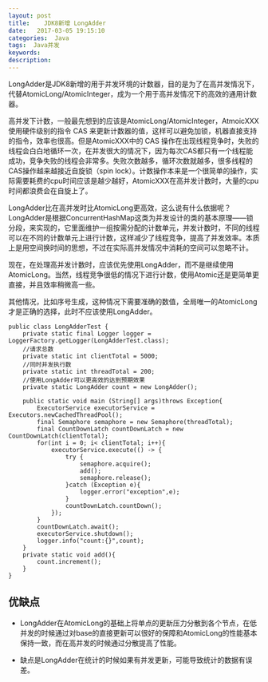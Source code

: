 ```yaml
---
layout: post
title:    JDK8新增 LongAdder
date:   2017-03-05 19:15:10
categories:  Java
tags:  Java并发
keywords: 
description: 
---
```


LongAdder是JDK8新增的用于并发环境的计数器，目的是为了在高并发情况下，代替AtomicLong/AtomicInteger，成为一个用于高并发情况下的高效的通用计数器。

高并发下计数，一般最先想到的应该是AtomicLong/AtomicInteger，AtmoicXXX使用硬件级别的指令 CAS 来更新计数器的值，这样可以避免加锁，机器直接支持的指令，效率也很高。但是AtomicXXX中的 CAS 操作在出现线程竞争时，失败的线程会白白地循环一次，在并发很大的情况下，因为每次CAS都只有一个线程能成功，竞争失败的线程会非常多。失败次数越多，循环次数就越多，很多线程的CAS操作越来越接近自旋锁（spin lock）。计数操作本来是一个很简单的操作，实际需要耗费的cpu时间应该是越少越好，AtomicXXX在高并发计数时，大量的cpu时间都浪费会在自旋上了。

LongAdder比在高并发时比AtomicLong更高效，这么说有什么依据呢？LongAdder是根据ConcurrentHashMap这类为并发设计的类的基本原理——锁分段，来实现的，它里面维护一组按需分配的计数单元，并发计数时，不同的线程可以在不同的计数单元上进行计数，这样减少了线程竞争，提高了并发效率。本质上是用空间换时间的思想，不过在实际高并发情况中消耗的空间可以忽略不计。

现在，在处理高并发计数时，应该优先使用LongAdder，而不是继续使用AtomicLong。当然，线程竞争很低的情况下进行计数，使用Atomic还是更简单更直接，并且效率稍微高一些。

其他情况，比如序号生成，这种情况下需要准确的数值，全局唯一的AtomicLong才是正确的选择，此时不应该使用LongAdder。
```
public class LongAdderTest {
    private static final Logger logger = LoggerFactory.getLogger(LongAdderTest.class);
    //请求总数
    private static int clientTotal = 5000;
    //同时并发执行数
    private static int threadTotal = 200;
    //使用LongAdder可以更高效的达到预期效果
    private static LongAdder count = new LongAdder();

    public static void main (String[] args)throws Exception{
        ExecutorService executorService = Executors.newCachedThreadPool();
        final Semaphore semaphore = new Semaphore(threadTotal);
        final CountDownLatch countDownLatch = new CountDownLatch(clientTotal);
        for(int i = 0; i< clientTotal; i++){
            executorService.execute(() -> {
                try {
                    semaphore.acquire();
                    add();
                    semaphore.release();
                }catch (Exception e){
                    logger.error("exception",e);
                }
                countDownLatch.countDown();
            });
        }
        countDownLatch.await();
        executorService.shutdown();
        logger.info("count:{}",count);
    }
    private static void add(){
        count.increment();
    }
}
```

## 优缺点

* LongAdder在AtomicLong的基础上将单点的更新压力分散到各个节点，在低并发的时候通过对base的直接更新可以很好的保障和AtomicLong的性能基本保持一致，而在高并发的时候通过分散提高了性能。

* 缺点是LongAdder在统计的时候如果有并发更新，可能导致统计的数据有误差。
